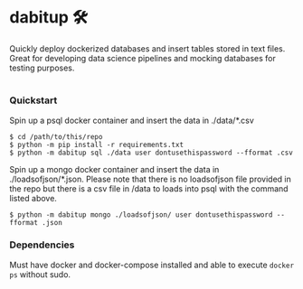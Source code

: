 # dabitup 🛠
Quickly deploy dockerized databases and insert tables stored in text files. Great for developing data science pipelines and mocking databases for testing purposes.
#
### Quickstart

Spin up a psql docker container and insert the data in ./data/*.csv

```
$ cd /path/to/this/repo
$ python -m pip install -r requirements.txt
$ python -m dabitup sql ./data user dontusethispassword --fformat .csv
```
Spin up a mongo docker container and insert the data in ./loadsofjson/*.json.
Please note that there is no loadsofjson file provided in the repo but there is a csv file in /data to loads into psql with the command listed above.

```
$ python -m dabitup mongo ./loadsofjson/ user dontusethispassword --fformat .json
```

### Dependencies
Must have docker and docker-compose installed and able to execute ```docker ps``` without sudo.

